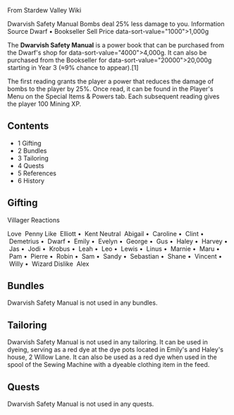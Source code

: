 From Stardew Valley Wiki

Dwarvish Safety Manual Bombs deal 25% less damage to you. Information Source Dwarf • Bookseller Sell Price data-sort-value="1000"&gt;1,000g

The **Dwarvish Safety Manual** is a power book that can be purchased from the Dwarf's shop for data-sort-value="4000"&gt;4,000g. It can also be purchased from the Bookseller for data-sort-value="20000"&gt;20,000g starting in Year 3 (≈9% chance to appear).\[1]

The first reading grants the player a power that reduces the damage of bombs to the player by 25%. Once read, it can be found in the Player's Menu on the Special Items &amp; Powers tab. Each subsequent reading gives the player 100 Mining XP.

## Contents

- 1 Gifting
- 2 Bundles
- 3 Tailoring
- 4 Quests
- 5 References
- 6 History

## Gifting

Villager Reactions

Love  Penny Like  Elliott •  Kent Neutral  Abigail •  Caroline •  Clint •  Demetrius •  Dwarf •  Emily •  Evelyn •  George •  Gus •  Haley •  Harvey •  Jas •  Jodi •  Krobus •  Leah •  Leo •  Lewis •  Linus •  Marnie •  Maru •  Pam •  Pierre •  Robin •  Sam •  Sandy •  Sebastian •  Shane •  Vincent •  Willy •  Wizard Dislike  Alex

## Bundles

Dwarvish Safety Manual is not used in any bundles.

## Tailoring

Dwarvish Safety Manual is not used in any tailoring. It can be used in dyeing, serving as a red dye at the dye pots located in Emily's and Haley's house, 2 Willow Lane. It can also be used as a red dye when used in the spool of the Sewing Machine with a dyeable clothing item in the feed.

## Quests

Dwarvish Safety Manual is not used in any quests.
